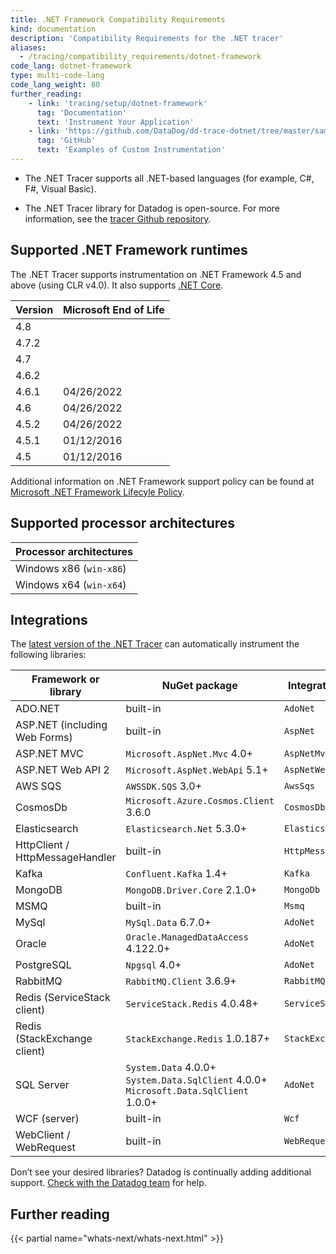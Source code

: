 ```yaml
---
title: .NET Framework Compatibility Requirements
kind: documentation
description: 'Compatibility Requirements for the .NET tracer'
aliases:
  - /tracing/compatibility_requirements/dotnet-framework
code_lang: dotnet-framework
type: multi-code-lang
code_lang_weight: 80
further_reading:
    - link: 'tracing/setup/dotnet-framework'
      tag: 'Documentation'
      text: 'Instrument Your Application'
    - link: 'https://github.com/DataDog/dd-trace-dotnet/tree/master/samples'
      tag: 'GitHub'
      text: 'Examples of Custom Instrumentation'
---
```

- The .NET Tracer supports all .NET-based languages (for example, C#, F#, Visual Basic).

- The .NET Tracer library for Datadog is open-source. For more information, see the [tracer Github repository][1].

## Supported .NET Framework runtimes
The .NET Tracer supports instrumentation on .NET Framework 4.5 and above (using CLR v4.0). It also supports [.NET Core][2].

| Version  | Microsoft End of Life |
| -------- | --------------------- |
| 4.8      |                       |
| 4.7.2    |                       |
| 4.7      |                       |
| 4.6.2    |                       |
| 4.6.1    | 04/26/2022            |
| 4.6      | 04/26/2022            |
| 4.5.2    | 04/26/2022            |
| 4.5.1    | 01/12/2016            | 
| 4.5      | 01/12/2016            |

 Additional information on .NET Framework support policy can be found at [Microsoft .NET Framework Lifecyle Policy][3]. 

## Supported processor architectures

| Processor architectures                                                                                            |
| ------------------------------------------------------------------------------------------------------------------ |
| Windows x86 (`win-x86`)                                                                                            |
| Windows x64 (`win-x64`)                                                                                            |

## Integrations

The [latest version of the .NET Tracer][4] can automatically instrument the following libraries:

| Framework or library            | NuGet package                                                                             | Integration Name     |
| ------------------------------- | ----------------------------------------------------------------------------------------- | -------------------- |
| ADO.NET                         | built-in                                                                                  | `AdoNet`             |
| ASP.NET (including Web Forms)   | built-in                                                                                  | `AspNet`             |
| ASP.NET MVC                     | `Microsoft.AspNet.Mvc` 4.0+                                                               | `AspNetMvc`          |
| ASP.NET Web API 2               | `Microsoft.AspNet.WebApi` 5.1+                                                            | `AspNetWebApi2`      |
| AWS SQS                         | `AWSSDK.SQS`  3.0+                                                                        | `AwsSqs`             |
| CosmosDb                        | `Microsoft.Azure.Cosmos.Client` 3.6.0                                                     | `CosmosDb`           |
| Elasticsearch                   | `Elasticsearch.Net` 5.3.0+                                                                | `ElasticsearchNet`   |
| HttpClient / HttpMessageHandler | built-in                                                                                  | `HttpMessageHandler` |
| Kafka                           | `Confluent.Kafka` 1.4+                                                                    | `Kafka`              |
| MongoDB                         | `MongoDB.Driver.Core` 2.1.0+                                                              | `MongoDb`            |
| MSMQ                            | built-in                                                                                  | `Msmq`               |
| MySql                           | `MySql.Data` 6.7.0+                                                                       | `AdoNet`             |
| Oracle                          | `Oracle.ManagedDataAccess` 4.122.0+                                                       | `AdoNet`             |
| PostgreSQL                      | `Npgsql` 4.0+                                                                             | `AdoNet`             |
| RabbitMQ                        | `RabbitMQ.Client` 3.6.9+                                                                  | `RabbitMQ`           |
| Redis (ServiceStack client)     | `ServiceStack.Redis` 4.0.48+                                                              | `ServiceStackRedis`  |
| Redis (StackExchange client)    | `StackExchange.Redis` 1.0.187+                                                            | `StackExchangeRedis` |
| SQL Server                      | `System.Data` 4.0.0+</br>`System.Data.SqlClient` 4.0.0+</br>`Microsoft.Data.SqlClient` 1.0.0+  | `AdoNet`             |
| WCF (server)                    | built-in                                                                                  | `Wcf`                |
| WebClient / WebRequest          | built-in                                                                                  | `WebRequest`         |

Don’t see your desired libraries? Datadog is continually adding additional support. [Check with the Datadog team][5] for help.

## Further reading

{{< partial name="whats-next/whats-next.html" >}}

[1]: https://github.com/DataDog/dd-trace-dotnet
[2]: /tracing/compatibility_requirements/dotnet-core/
[3]: https://docs.microsoft.com/en-us/lifecycle/products/microsoft-net-framework
[4]: https://github.com/DataDog/dd-trace-dotnet/releases/latest
[5]: /help/
